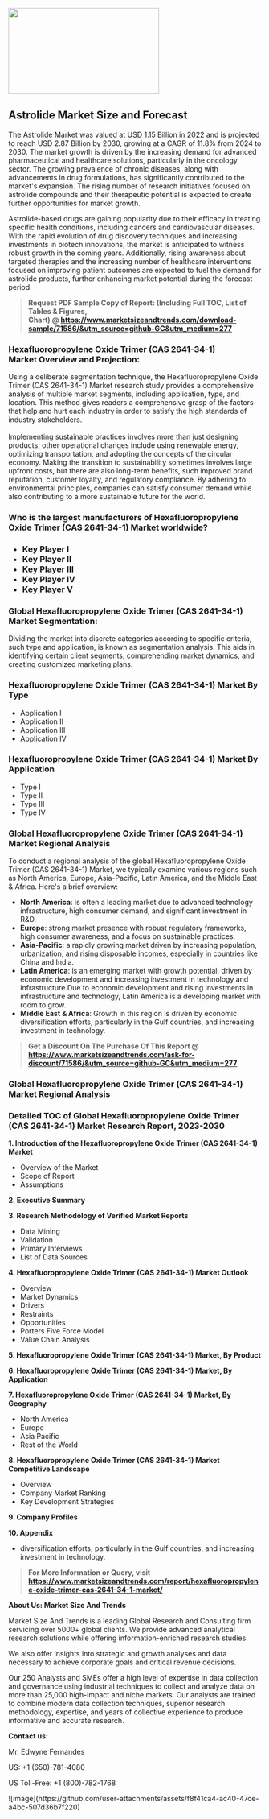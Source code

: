 <p><img class="alignnone size-medium wp-image-20088" src="https://ffe5etoiles.com/wp-content/uploads/2024/12/MST1-300x171.png" alt="" width="300" height="171" /></p><h2>Astrolide Market Size and Forecast</h2><p>The Astrolide Market was valued at USD 1.15 Billion in 2022 and is projected to reach USD 2.87 Billion by 2030, growing at a CAGR of 11.8% from 2024 to 2030. The market growth is driven by the increasing demand for advanced pharmaceutical and healthcare solutions, particularly in the oncology sector. The growing prevalence of chronic diseases, along with advancements in drug formulations, has significantly contributed to the market's expansion. The rising number of research initiatives focused on astrolide compounds and their therapeutic potential is expected to create further opportunities for market growth.</p><p>Astrolide-based drugs are gaining popularity due to their efficacy in treating specific health conditions, including cancers and cardiovascular diseases. With the rapid evolution of drug discovery techniques and increasing investments in biotech innovations, the market is anticipated to witness robust growth in the coming years. Additionally, rising awareness about targeted therapies and the increasing number of healthcare interventions focused on improving patient outcomes are expected to fuel the demand for astrolide products, further enhancing market potential during the forecast period.</p></p><blockquote id="" class=""><strong>Request PDF Sample Copy of Report: (Including Full TOC, List of Tables &amp; Figures, Chart)&nbsp;@&nbsp;<strong><a href="https://www.marketsizeandtrends.com/download-sample/71586/&utm_source=github-GC&utm_medium=277" target="_blank">https://www.marketsizeandtrends.com/download-sample/71586/&utm_source=github-GC&utm_medium=277</a></strong></strong></blockquote><h3 id="" class="">Hexafluoropropylene Oxide Trimer (CAS 2641-34-1) Market&nbsp;Overview and Projection:</h3><p id="" class="">Using a deliberate segmentation technique, the Hexafluoropropylene Oxide Trimer (CAS 2641-34-1) Market research study provides a comprehensive analysis of multiple market segments, including application, type, and location. This method gives readers a comprehensive grasp of the factors that help and hurt each industry in order to satisfy the high standards of industry stakeholders. <br /> <br />Implementing sustainable practices involves more than just designing products; other operational changes include using renewable energy, optimizing transportation, and adopting the concepts of the circular economy. Making the transition to sustainability sometimes involves large upfront costs, but there are also long-term benefits, such improved brand reputation, customer loyalty, and regulatory compliance. By adhering to environmental principles, companies can satisfy consumer demand while also contributing to a more sustainable future for the world.</p><h3 id="" class="">Who is the largest manufacturers of&nbsp;Hexafluoropropylene Oxide Trimer (CAS 2641-34-1) Market worldwide?</h3><h3 class=""><p><ul><li>Key Player I </li><li> Key Player II </li><li> Key Player III </li><li> Key Player IV </li><li> Key Player V</li></ul></p></h3><h3 id="" class="">Global&nbsp;Hexafluoropropylene Oxide Trimer (CAS 2641-34-1) Market Segmentation:</h3><p id="" class="">Dividing the market into discrete categories according to specific criteria, such type and application, is known as segmentation analysis. This aids in identifying certain client segments, comprehending market dynamics, and creating customized marketing plans.</p><h3 id="" class="">Hexafluoropropylene Oxide Trimer (CAS 2641-34-1) Market&nbsp;By Type</h3><p><p><ul><li>Application I </li><li> Application II </li><li> Application III </li><li> Application IV</p></li></ul></p></p><h3 id="" class="">Hexafluoropropylene Oxide Trimer (CAS 2641-34-1) Market&nbsp;By Application</h3><p class=""><p><ul><li>Type I </li><li> Type II </li><li> Type III </li><li> Type IV</li></ul></p></p><h3 id="" class="">Global Hexafluoropropylene Oxide Trimer (CAS 2641-34-1) Market Regional Analysis</h3><p id="" class="">To conduct a regional analysis of the global Hexafluoropropylene Oxide Trimer (CAS 2641-34-1) Market, we typically examine various regions such as North America, Europe, Asia-Pacific, Latin America, and the Middle East &amp; Africa. Here's a brief overview:</p><ul><li><strong>North America</strong>: is often a leading market due to advanced technology infrastructure, high consumer demand, and significant investment in R&amp;D.</li><li><strong>Europe</strong>: strong market presence with robust regulatory frameworks, high consumer awareness, and a focus on sustainable practices.</li><li><strong>Asia-Pacific</strong>: a rapidly growing market driven by increasing population, urbanization, and rising disposable incomes, especially in countries like China and India.</li><li><strong>Latin America</strong>: is an emerging market with growth potential, driven by economic development and increasing investment in technology and infrastructure.Due to economic development and rising investments in infrastructure and technology, Latin America is a developing market with room to grow.</li><li><strong>Middle East &amp; Africa</strong>: Growth in this region is driven by economic diversification efforts, particularly in the Gulf countries, and increasing investment in technology.</li></ul><blockquote id="" class=""><strong>Get a Discount On The Purchase Of This Report @ <strong><a href="https://www.marketsizeandtrends.com/ask-for-discount/71586/&utm_source=github-GC&utm_medium=277" target="_blank">https://www.marketsizeandtrends.com/ask-for-discount/71586/&utm_source=github-GC&utm_medium=277</a></strong></strong></blockquote><h3 id="" class="">Global Hexafluoropropylene Oxide Trimer (CAS 2641-34-1) Market Regional Analysis</h3><h3 id="" class="">Detailed TOC of Global Hexafluoropropylene Oxide Trimer (CAS 2641-34-1) Market Research Report, 2023-2030</h3><p id="" class=""><strong>1. Introduction of the Hexafluoropropylene Oxide Trimer (CAS 2641-34-1) Market</strong></p><ul><li>Overview of the Market</li><li>Scope of Report</li><li>Assumptions</li></ul><p id="" class=""><strong>2. Executive Summary</strong></p><p id="" class=""><strong>3. Research Methodology of Verified Market Reports</strong></p><ul><li>Data Mining</li><li>Validation</li><li>Primary Interviews</li><li>List of Data Sources</li></ul><p id="" class=""><strong>4. Hexafluoropropylene Oxide Trimer (CAS 2641-34-1) Market Outlook</strong></p><ul><li>Overview</li><li>Market Dynamics</li><li>Drivers</li><li>Restraints</li><li>Opportunities</li><li>Porters Five Force Model</li><li>Value Chain Analysis</li></ul><p id="" class=""><strong>5. Hexafluoropropylene Oxide Trimer (CAS 2641-34-1) Market, By Product</strong></p><p id="" class=""><strong>6. Hexafluoropropylene Oxide Trimer (CAS 2641-34-1) Market, By Application</strong></p><p id="" class=""><strong>7. Hexafluoropropylene Oxide Trimer (CAS 2641-34-1) Market, By Geography</strong></p><ul><li>North America</li><li>Europe</li><li>Asia Pacific</li><li>Rest of the World</li></ul><p id="" class=""><strong>8. Hexafluoropropylene Oxide Trimer (CAS 2641-34-1) Market Competitive Landscape</strong></p><ul><li>Overview</li><li>Company Market Ranking</li><li>Key Development Strategies</li></ul><p id="" class=""><strong>9. Company Profiles</strong></p><p id="" class=""><strong>10. Appendix</strong></p><ul><li>diversification efforts, particularly in the Gulf countries, and increasing investment in technology.</li></ul><blockquote id="" class=""><strong>For More Information or Query, visit <strong><strong><a href="https://www.marketsizeandtrends.com/report/hexafluoropropylene-oxide-trimer-cas-2641-34-1-market/" target="_blank">https://www.marketsizeandtrends.com/report/hexafluoropropylene-oxide-trimer-cas-2641-34-1-market/</a></strong></strong></strong></blockquote><p id="" class=""><strong>About Us: Market Size And Trends</strong></p><p id="" class="">Market Size And Trends is a leading Global Research and Consulting firm servicing over 5000+ global clients. We provide advanced analytical research solutions while offering information-enriched research studies.</p><p id="" class="">We also offer insights into strategic and growth analyses and data necessary to achieve corporate goals and critical revenue decisions.</p><p id="" class="">Our 250 Analysts and SMEs offer a high level of expertise in data collection and governance using industrial techniques to collect and analyze data on more than 25,000 high-impact and niche markets. Our analysts are trained to combine modern data collection techniques, superior research methodology, expertise, and years of collective experience to produce informative and accurate research.</p><p id="" class=""><strong>Contact us:</strong></p><p id="" class="">Mr. Edwyne Fernandes</p><p id="" class="">US: +1 (650)-781-4080</p><p id="" class="">US Toll-Free: +1 (800)-782-1768</p>
![image](https://github.com/user-attachments/assets/f8f41ca4-ac40-47ce-a4bc-507d36b7f220)

